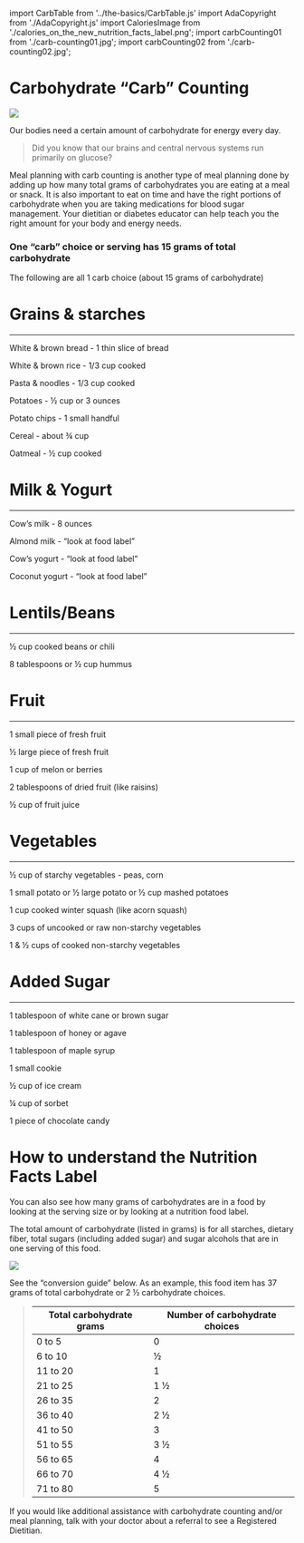 import CarbTable from '../the-basics/CarbTable.js'
import AdaCopyright from './AdaCopyright.js'
import CaloriesImage from './calories_on_the_new_nutrition_facts_label.png';
import carbCounting01 from './carb-counting01.jpg';
import carbCounting02 from './carb-counting02.jpg';

# Carbohydrate “Carb” Counting

<img src={carbCounting01} />

Our bodies need a certain amount of carbohydrate for energy every day.

> Did you know that our brains and central nervous systems run primarily on glucose?

Meal planning with carb counting is another type of meal planning done by adding up how many total grams of carbohydrates you are eating at a meal or snack. It is also important to eat on time and have the right portions of carbohydrate when you are taking medications for blood sugar management. Your dietitian or diabetes educator can help teach you the right amount for your body and energy needs.

### One “carb” choice or serving has 15 grams of total carbohydrate

The following are all 1 carb choice (about 15 grams of carbohydrate)

<CarbTable>
  <div>
    <h1>
      Grains & starches
    </h1>
    <hr/>
    <p>
      White & brown bread - 1 thin slice of bread
    </p>
    <p>
      White & brown rice - 1/3 cup cooked
    </p>
    <p>
      Pasta & noodles - 1/3 cup cooked
    </p>
    <p>
      Potatoes - ½ cup or 3 ounces
    </p>
    <p>
      Potato chips - 1 small handful
    </p>
    <p>
      Cereal - about ¾ cup
    </p>
    <p>
      Oatmeal - ½ cup cooked
    </p>
  </div>
  <div>
    <h1>
      Milk & Yogurt
    </h1>
    <hr />
    <p>
      Cow’s milk - 8 ounces
    </p>
    <p>
      Almond milk - “look at food label”
    </p>
    <p>
      Cow’s yogurt - “look at food label”
    </p>
    <p>
      Coconut yogurt - “look at food label”
    </p>
  </div>
  <div>
    <h1>
      Lentils/Beans
    </h1>
    <hr />
    <p>
      ½ cup cooked beans or chili
    </p>
    <p>
      8 tablespoons or ½ cup hummus
    </p>
  </div>
  <div>
    <h1>
      Fruit
    </h1>
    <hr />
    <p>
      1 small piece of fresh fruit
    </p>
    <p>
      ½ large piece of fresh fruit
    </p>
    <p>
      1 cup of melon or berries
    </p>
    <p>
      2 tablespoons of dried fruit (like raisins)
    </p>
    <p>
      ½ cup of fruit juice
    </p>
  </div>
  <div>
    <h1>
      Vegetables
    </h1>
    <hr />
    <p>
      ½ cup of starchy vegetables - peas, corn
    </p>
    <p>
      1 small potato or ½ large potato or ½ cup mashed potatoes
    </p>
    <p>
      1 cup cooked winter squash (like acorn squash)
    </p>
    <p>
      3 cups of uncooked or raw non-starchy vegetables
    </p>
    <p>
      1 & ½ cups of cooked non-starchy vegetables
    </p>
  </div>
  <div>
    <h1>
      Added Sugar
    </h1>
    <hr />
    <p>
      1 tablespoon of white cane or brown sugar
    </p>
    <p>
      1 tablespoon of honey or agave
    </p>
    <p>
      1 tablespoon of maple syrup
    </p>
    <p>
      1 small cookie
    </p>
    <p>
      ½ cup of ice cream
    </p>
    <p>
      ¼ cup of sorbet
    </p>
    <p>
      1 piece of chocolate candy
    </p>
  </div>
</CarbTable>

# How to understand the Nutrition Facts Label

You can also see how many grams of carbohydrates are in a food by looking at the serving size or by looking at a nutrition food label.

The total amount of carbohydrate (listed in grams) is for all starches, dietary fiber, total sugars (including added sugar) and sugar alcohols that are in one serving of this food.

<img src={carbCounting02} />

See the “conversion guide” below. As an example, this food item has 37 grams of total carbohydrate or 2 ½ carbohydrate choices.

<blockquote>
<div>
  <table style={{textAlign: 'center'}}>
    <thead>
      <tr>
        <th style={{paddingLeft: '25px', paddingRight: '25px'}}>Total carbohydrate grams</th>
        <th style={{paddingLeft: '25px', paddingRight: '25px'}}>Number of carbohydrate choices</th>
      </tr>
    </thead>
    <tbody>
      <tr>
        <td>0 to 5</td>
        <td>0</td>
      </tr>
      <tr>
        <td>6 to 10</td>
        <td>½</td>
      </tr>
      <tr>
        <td>11 to 20</td>
        <td>1</td>
      </tr>
      <tr>
        <td>21 to 25</td>
        <td>1 ½</td>
      </tr>
      <tr>
        <td>26 to 35</td>
        <td>2</td>
      </tr>
      <tr>
        <td>36 to 40</td>
        <td>2 ½</td>
      </tr>
      <tr>
        <td>41 to 50</td>
        <td>3</td>
      </tr>
      <tr>
        <td>51 to 55</td>
        <td>3 ½</td>
      </tr>
      <tr>
        <td>56 to 65</td>
        <td>4</td>
      </tr>
      <tr>
        <td>66 to 70</td>
        <td>4 ½</td>
      </tr>
      <tr>
        <td>71 to 80</td>
        <td>5</td>
      </tr>
    </tbody>
  </table>
  </div>
</blockquote>

If you would like additional assistance with carbohydrate counting and/or meal planning, talk with your doctor about a referral to see a Registered Dietitian.
